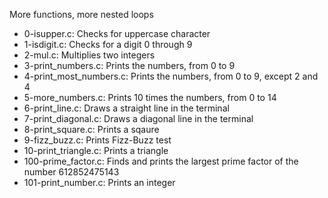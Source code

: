 More functions, more nested loops
 - 0-isupper.c: Checks for uppercase character
 - 1-isdigit.c: Checks for a digit 0 through 9
 - 2-mul.c: Multiplies two integers
 - 3-print_numbers.c: Prints the numbers, from 0 to 9
 - 4-print_most_numbers.c: Prints the numbers, from 0 to 9, except 2 and 4
 - 5-more_numbers.c: Prints 10 times the numbers, from 0 to 14
 - 6-print_line.c: Draws a straight line in the terminal
 - 7-print_diagonal.c: Draws a diagonal line in the terminal
 - 8-print_square.c: Prints a sqaure
 - 9-fizz_buzz.c: Prints Fizz-Buzz test
 - 10-print_triangle.c: Prints a triangle
 - 100-prime_factor.c: Finds and prints the largest prime factor of the number 612852475143
 - 101-print_number.c: Prints an integer
